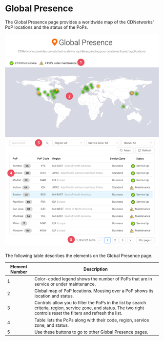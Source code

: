 # Global Presence

The Global Presence page provides a worldwide map of the CDNetworks' PoP locations and the status of the PoPs.

![null](</docs/resources/images/global-presence-w-numbers.png>)

The following table describes the elements on the Global Presence page.

| **Element Number**     | **Description**                                 |
| -----------------------|-------------------------------------------------| 
| 1                      | Color-coded legend shows the number of PoPs that are in service or under maintenance.                                                               |
| 2                     | Global map of PoP locations. Mousing over a PoP shows its location and status.                                                       |
| 3                     | Controls allow you to filter the PoPs in the list by search criteria, region, service zone, and status. The two right controls reset the filters and refresh the list.                                                      |
| 4                     | Table lists the PoPs along with their code, region, service zone, and status.                                                           |      
|5                       | Use these buttons to go to other Global Presence pages.                                                                      |